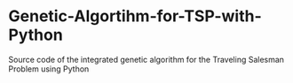 # Genetic-Algortihm-for-TSP-with-Python
Source code of the integrated genetic algorithm for the Traveling Salesman Problem using Python
